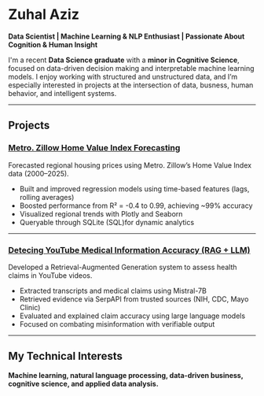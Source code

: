 # Zuhal Aziz

**Data Scientist | Machine Learning & NLP Enthusiast | Passionate About Cognition & Human Insight**

I'm a recent **Data Science graduate** with a **minor in Cognitive Science**, focused on data-driven decision making and interpretable machine learning models. I enjoy working with structured and unstructured data, and I’m especially interested in projects at the intersection of data, busness, human behavior, and intelligent systems.

---

##  Projects

### [Metro. Zillow Home Value Index Forecasting](https://github.com/Zuhal/ZillowHomeValueIndex_prediction)
Forecasted regional housing prices using Metro. Zillow’s Home Value Index data (2000–2025).  
- Built and improved regression models using time-based features (lags, rolling averages)  
- Boosted performance from R² = -0.4 to 0.99, achieving ~99% accuracy  
- Visualized regional trends with Plotly and Seaborn  
- Queryable through SQLite (SQL)for dynamic analytics  

---

### [Detecing YouTube Medical Information Accuracy (RAG + LLM)](https://github.com/ZuhalA/FactChecking_YouTubeMedicalVideos)
Developed a Retrieval-Augmented Generation system to assess health claims in YouTube videos.  
- Extracted transcripts and medical claims using Mistral-7B  
- Retrieved evidence via SerpAPI from trusted sources (NIH, CDC, Mayo Clinic)  
- Evaluated and explained claim accuracy using large language models  
- Focused on combating misinformation with verifiable output

---

## My Technical Interests
**Machine learning, natural language processing, data-driven business, cognitive science, and applied data analysis.**


